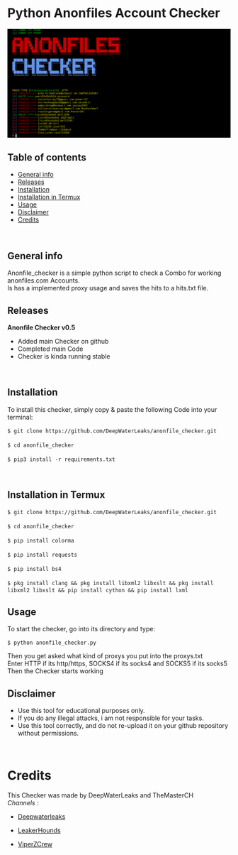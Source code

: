 # Python Anonfiles Account Checker

![menu](menu.PNG)
<br />

## Table of contents
* [General info](#general-info)
* [Releases](#releases)
* [Installation](#installation)
* [Installation in Termux](#installation-in-termux)
* [Usage](#usage)
* [Disclaimer](#disclaimer)
* [Credits](#credits)
<br />


## General info
Anonfile_checker is a simple python script to check a Combo for working anonfiles.com Accounts.<br />
Is has a implemented proxy usage and saves the hits to a hits.txt file.
<br />

	
## Releases
**Anonfile Checker v0.5**
* Added main Checker on github
* Completed main Code
* Checker is kinda running stable
<br />

	
## Installation
To install this checker, simply copy & paste the following Code into your terminal:

```
$ git clone https://github.com/DeepWaterLeaks/anonfile_checker.git

$ cd anonfile_checker

$ pip3 install -r requirements.txt
```
<br />

## Installation in Termux
```
$ git clone https://github.com/DeepWaterLeaks/anonfile_checker.git

$ cd anonfile_checker

$ pip install colorma

$ pip install requests

$ pip install bs4

$ pkg install clang && pkg install libxml2 libxslt && pkg install libxml2 libxslt && pip install cython && pip install lxml
```

## Usage
To start the checker, go into its directory and type:
```
$ python anonfile_checker.py
```

Then you get asked what kind of proxys you put into the proxys.txt<br />
Enter HTTP if its http/https, SOCKS4 if its socks4 and SOCKS5 if its socks5
<br />
Then the Checker starts working
<br />

## Disclaimer
  * Use this tool for educational purposes only.
  * If you do any illegal attacks, i am not responsible for your tasks.
  * Use this tool correctly, and do not re-upload it on your github repository without permissions.
  <br />


# Credits
This Checker was made by DeepWaterLeaks and TheMasterCH
<br />
 _Channels :_ 

* [Deepwaterleaks](https://t.me/deepwaterleaks2)

* [LeakerHounds](https://t.me/LeakerHounds)

* [ViperZCrew](https://t.me/ViperZCrew)
         





